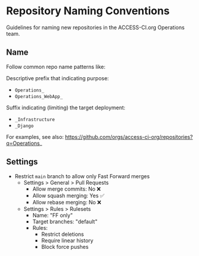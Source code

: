 # Repository Naming Conventions
Guidelines for naming new repositories in the ACCESS-CI.org Operations team.

## Name
Follow common repo name patterns like:

Descriptive prefix that indicating purpose:
* `Operations_`
* `Operations_WebApp_`

Suffix indicating (limiting) the target deployment:
* `_Infrastructure`
* `_Django`

For examples, see also:
https://github.com/orgs/access-ci-org/repositories?q=Operations_

## Settings
* Restrict `main` branch to allow only Fast Forward merges
  * Settings > General > Pull Requests
    * Allow merge commits: No :x:
    * Allow squash merging: Yes :white_check_mark:
    * Allow rebase merging: No :x:
  * Settings > Rules > Rulesets
    * Name: "FF only"
    * Target branches: "default"
    * Rules:
      * Restrict deletions
      * Require linear history
      * Block force pushes
